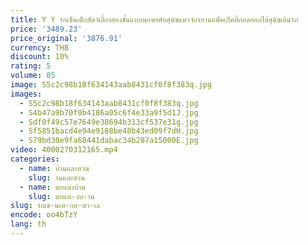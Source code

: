 ```yaml
---
title: Y Y รถเข็นเด็กสัตว์เลี้ยงสองชั้นแบบพกพาพับสุนัขแมวจักรยานแพ็คเก็ตที่ถอดออกได้สุนัขเดินรถ
price: '3489.23'
price_original: '3876.91'
currency: THB
discount: 10%
rating: 5
volume: 85
image: S5c2c98b18f634143aab8431cf0f8f383q.jpg
images:
  - S5c2c98b18f634143aab8431cf0f8f383q.jpg
  - S4b47a9b70f0b4186a05c6f4e33a9f5d1J.jpg
  - Sdf0f49c57e7649e38694b313cf537e31g.jpg
  - Sf5851bacd4e94e9188be48b43ed09f7dH.jpg
  - S79bd30e9fa68441dabac34b287a15000E.jpg
video: 4000270312165.mp4
categories:
  - name: บ้านและสวน
    slug: านและสวน
  - name: ตกแต่งบ้าน
    slug: ตกแต-งบ-าน
slug: รถเข-นเด-กส-ตว-เล
encode: oo4bTzY
lang: th
---
```

  